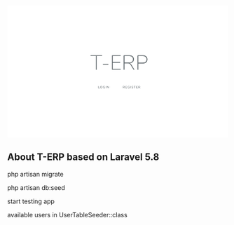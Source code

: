 <p align="center"><img src="./gitlogo.png"></p>

## About T-ERP based on Laravel 5.8

<p>php artisan migrate</p>
<p>php artisan db:seed</p>
<p>start testing app</p>

<citate>available users in UserTableSeeder::class</citate>